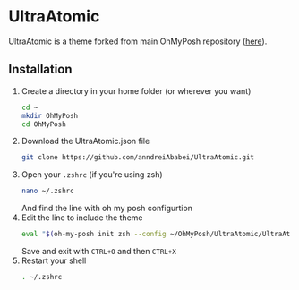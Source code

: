 # UltraAtomic 

UltraAtomic is a theme forked from main OhMyPosh repository ([here](https://github.com/JanDeDobbeleer/oh-my-posh/blob/main/themes/atomic.omp.json)).


## Installation

1. Create a directory in your home folder (or wherever you want)
    ``` sh
    cd ~
    mkdir OhMyPosh
    cd OhMyPosh
    ```
2. Download the UltraAtomic.json file
    ``` sh
    git clone https://github.com/anndreiAbabei/UltraAtomic.git
    ```
3. Open your `.zshrc` (if you're using zsh)
    ``` sh
    nano ~/.zshrc
    ```
    And find the line with oh my posh configurtion
4. Edit the line to include the theme
    ``` sh
    eval "$(oh-my-posh init zsh --config ~/OhMyPosh/UltraAtomic/UltraAtomic.json)"
    ```
    Save and exit with `CTRL+O` and then `CTRL+X`
5. Restart your shell
    ``` sh
    . ~/.zshrc
    ```
